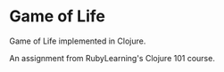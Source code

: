 Game of Life
============
Game of Life implemented in Clojure.

An assignment from RubyLearning's Clojure 101 course.

